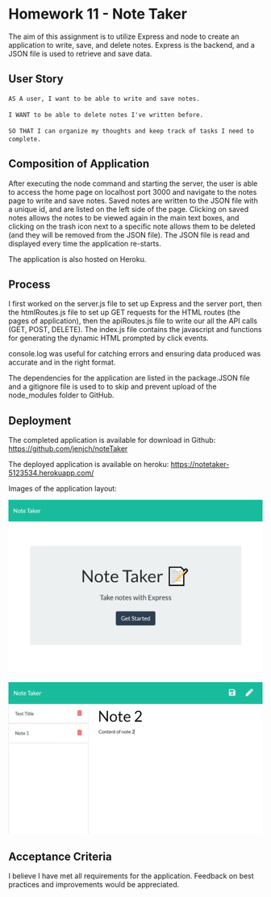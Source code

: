 # Homework 11 - Note Taker

The aim of this assignment is to utilize Express and node to create an application to write, save, and delete notes. Express is the backend, and a JSON file is used to retrieve and save data. 

## User Story

```
AS A user, I want to be able to write and save notes.

I WANT to be able to delete notes I've written before.

SO THAT I can organize my thoughts and keep track of tasks I need to complete.

```

## Composition of Application

After executing the node command and starting the server, the user is able to access the home page on localhost port 3000 and navigate to the notes page to write and save notes. Saved notes are written to the JSON file with a unique id, and are listed on the left side of the page. Clicking on saved notes allows the notes to be viewed again in the main text boxes, and clicking on the trash icon next to a specific note allows them to be deleted (and they will be removed from the JSON file). The JSON file is read and displayed every time the application re-starts.

The application is also hosted on Heroku.


## Process

I first worked on the server.js file to set up Express and the server port, then the htmlRoutes.js file to set up GET requests for the HTML routes (the pages of application), then the apiRoutes.js file to write our all the API calls (GET, POST, DELETE). The index.js file contains the javascript and functions for generating the dynamic HTML prompted by click events. 

console.log was useful for catching errors and ensuring data produced was accurate and in the right format. 

The dependencies for the application are listed in the package.JSON file and a gitignore file is used to to skip and prevent upload of the node_modules folder to GitHub.

## Deployment

The completed application is available for download in Github: 
https://github.com/jenjch/noteTaker

The deployed application is available on heroku:
https://notetaker-5123534.herokuapp.com/

Images of the application layout:

![home page](./homepagePNG.png)

![notes page](./notespagePNG.png)

## Acceptance Criteria

I believe I have met all requirements for the application. Feedback on best practices and improvements would be appreciated.  